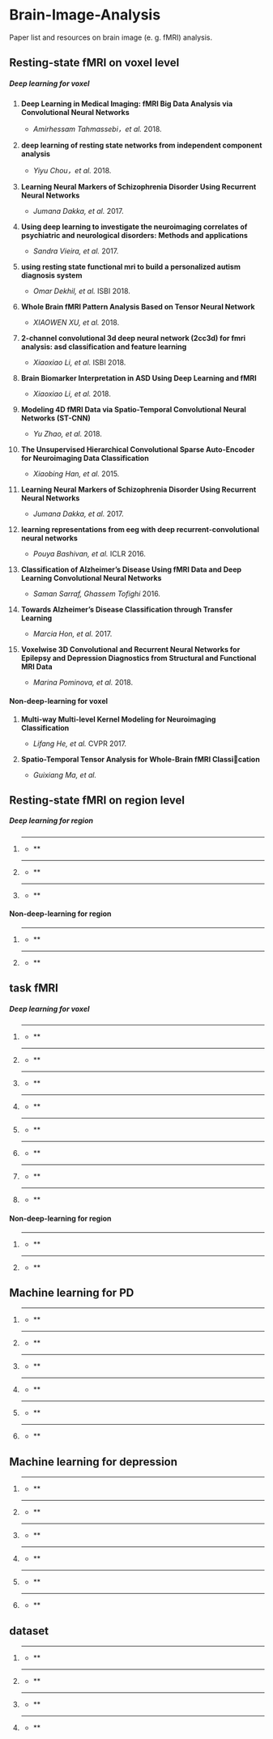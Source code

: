 # Brain-Image-Analysis
Paper list and resources on brain image (e. g. fMRI) analysis. 

## Resting-state fMRI on voxel level 
##### Deep learning for voxel
1. **Deep Learning in Medical Imaging: fMRI Big Data Analysis via Convolutional Neural Networks**
   - *Amirhessam Tahmassebi，et al.*  2018.
   
1. **deep learning of resting state networks from independent component analysis**
   - *Yiyu Chou，et al.*   2018.
   
1. **Learning Neural Markers of Schizophrenia Disorder Using Recurrent Neural Networks**
   - *Jumana Dakka, et al.*  2017.
   
1. **Using deep learning to investigate the neuroimaging correlates of psychiatric and neurological disorders: Methods and applications**
   - *Sandra Vieira, et al.*  2017.
   
1. **using resting state functional mri to build a personalized autism diagnosis system**
   - *Omar Dekhil, et al.*  ISBI 2018.
   
1. **Whole Brain fMRI Pattern Analysis Based on Tensor Neural Network**
   - *XIAOWEN XU, et al.*  2018.
   
1. **2-channel convolutional 3d deep neural network (2cc3d) for fmri analysis: asd classification and feature learning**
   - *Xiaoxiao Li, et al.*  ISBI 2018.
   
1. **Brain Biomarker Interpretation in ASD Using Deep Learning and fMRI**
   - *Xiaoxiao Li, et al.*  2018.  
   
1. **Modeling 4D fMRI Data via Spatio-Temporal Convolutional Neural Networks (ST-CNN)**
   - *Yu Zhao, et al.*  2018.
   
1. **The Unsupervised Hierarchical Convolutional Sparse Auto-Encoder for Neuroimaging Data Classification**
   - *Xiaobing Han, et al.*  2015.
   
1. **Learning Neural Markers of Schizophrenia Disorder Using Recurrent Neural Networks**
   - *Jumana Dakka, et al.*  2017.
   
1. **learning representations from eeg with deep recurrent-convolutional neural networks**
   - *Pouya Bashivan, et al.*  ICLR 2016.
   
1. **Classification of Alzheimer’s Disease Using fMRI Data and Deep Learning Convolutional Neural Networks**
   - *Saman Sarraf, Ghassem Tofighi*  2016.
   
1. **Towards Alzheimer’s Disease Classification through Transfer Learning**
   - *Marcia Hon, et al.*  2017.
   
1. **Voxelwise 3D Convolutional and Recurrent Neural Networks for Epilepsy and Depression Diagnostics from Structural and Functional MRI Data**
   - *Marina Pominova, et al.*  2018.
   
#### Non-deep-learning for voxel
1. **Multi-way Multi-level Kernel Modeling for Neuroimaging Classification**
   - *Lifang He, et al.*   CVPR 2017.
   
1. **Spatio-Temporal Tensor Analysis for Whole-Brain fMRI Classication**
   - *Guixiang Ma, et al.* 


## Resting-state fMRI on region level 
##### Deep learning for region
1. ****
   - ** 
   
1. ****
   - ** 
   
1. ****
   - ** 

#### Non-deep-learning for region
1. ****
   - ** 
   
1. ****
   - ** 

## task fMRI
##### Deep learning for voxel
1. ****
   - ** 
   
1. ****
   - ** 
   
1. ****
   - ** 
   
1. ****
   - **
   
1. ****
   - ** 
   
1. ****
   - ** 
   
1. ****
   - ** 
   
1. ****
   - ** 
#### Non-deep-learning for region
1. ****
   - ** 
   
1. ****
   - ** 


## Machine learning for PD
1. ****
   - ** 
1. ****
   - **
   
1. ****
   - ** 
   
1. ****
   - ** 
   
1. ****
   - ** 
   
1. ****
   - ** 

## Machine learning for depression
1. ****
   - ** 
1. ****
   - **
   
1. ****
   - ** 
   
1. ****
   - ** 
   
1. ****
   - ** 
   
1. ****
   - ** 
   
## dataset
1. ****
   - ** 
   
1. ****
   - ** 
   
1. ****
   - ** 
   
1. ****
   - ** 
